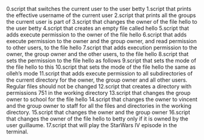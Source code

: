 0.script that switches the current user to the user betty
1.script that prints the effective username of the current user
2.script that prints all the groups the current user is part of
3.script that changes the owner of the file hello to the user betty
4.script that creates an empty file called hello
5.script that adds execute permission to the owner of the file hello
6.script that adds execute permission to the owner and the group owner, and read permission to other users, to the file hello
7.script that adds execution permission to the owner, the group owner and the other users, to the file hello
8.script that sets the permission to the file hello as follows
9.script that sets the mode of the file hello to this
10.script that sets the mode of the file hello the same as olleh’s mode
11.script that adds execute permission to all subdirectories of the current directory for the owner, the group owner and all other users. Regular files should not be changed
12.script that creates a directory with permissions 751 in the working directory
13.script that changes the group owner to school for the file hello
14.script that changes the owner to vincent and the group owner to staff for all the files and directories in the working directory.
15.script that changes the owner and the group owner
16.script that changes the owner of the file hello to betty only if it is owned by the user guillaume.
17.script that will play the StarWars IV episode in the terminal.
